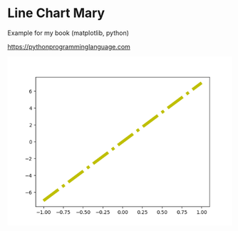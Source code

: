 # Line Chart Mary 

Example for my book (matplotlib, python)

https://pythonprogramminglanguage.com

<img src='chart.png'>

